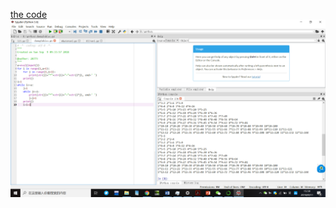 [the code](https://github.com/gtx1080/start/blob/master/Core/chengfabiao.py)
![bridges](https://github.com/gtx1080/start/blob/master/%E5%B1%8F%E5%B9%95%E6%88%AA%E5%9B%BE(555).png)

